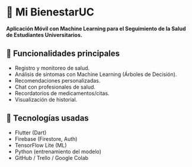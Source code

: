 
# 📱 Mi BienestarUC

**Aplicación Móvil con Machine Learning para el Seguimiento de la Salud de Estudiantes Universitarios.**

## 🚀 Funcionalidades principales

- Registro y monitoreo de salud.
- Análisis de síntomas con Machine Learning (Árboles de Decisión).
- Recomendaciones personalizadas.
- Chat con profesionales de salud.
- Recordatorios de medicamentos/citas.
- Visualización de historial.

## 🧠 Tecnologías usadas

- Flutter (Dart)
- Firebase (Firestore, Auth)
- TensorFlow Lite (ML)
- Python (entrenamiento del modelo)
- GitHub / Trello / Google Colab
